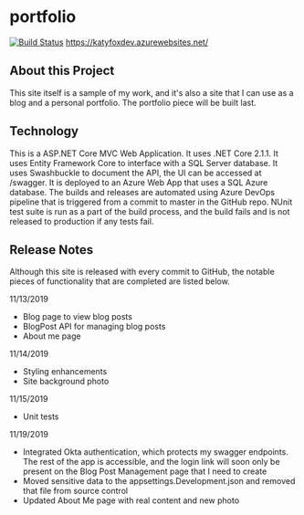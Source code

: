 # portfolio
[![Build Status](https://dev.azure.com/katysorourke/katy-devops-project/_apis/build/status/katyfoxdev%20-%20CI?branchName=master)](https://dev.azure.com/katysorourke/katy-devops-project/_build/latest?definitionId=11&branchName=master)
https://katyfoxdev.azurewebsites.net/

## About this Project
This site itself is a sample of my work, and it's also a site that I can use as a blog and a personal portfolio. The portfolio piece will be built last. 

## Technology 
This is a ASP.NET Core MVC Web Application. It uses .NET Core 2.1.1. 
It uses Entity Framework Core to interface with a SQL Server database.
It uses Swashbuckle to document the API, the UI can be accessed at /swagger. 
It is deployed to an Azure Web App that uses a SQL Azure database. 
The builds and releases are automated using Azure DevOps pipeline that is 
triggered from a commit to master in the GitHub repo. NUnit test suite is run as a
part of the build process, and the build fails and is not released to production
if any tests fail. 

## Release Notes
Although this site is released with every commit to GitHub, the notable
pieces of functionality that are completed are listed below.

11/13/2019
- Blog page to view blog posts
- BlogPost API for managing blog posts
- About me page

11/14/2019
- Styling enhancements
- Site background photo 

11/15/2019
- Unit tests 

11/19/2019
- Integrated Okta authentication, which protects my swagger endpoints. The rest of the app is accessible, and the login link will soon only be present on the Blog Post Management page that I need to create
- Moved sensitive data to the appsettings.Development.json and removed that file from source control 
- Updated About Me page with real content and new photo 
